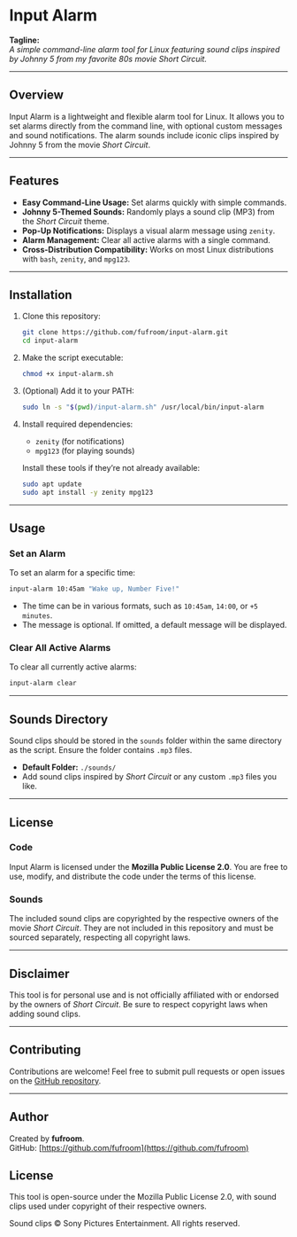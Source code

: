 
# Input Alarm

**Tagline:**  
*A simple command-line alarm tool for Linux featuring sound clips inspired by Johnny 5 from my favorite 80s movie Short Circuit.*

---

## Overview

Input Alarm is a lightweight and flexible alarm tool for Linux. It allows you to set alarms directly from the command line, with optional custom messages and sound notifications. The alarm sounds include iconic clips inspired by Johnny 5 from the movie *Short Circuit*. 



---

## Features

- **Easy Command-Line Usage:** Set alarms quickly with simple commands.
- **Johnny 5-Themed Sounds:** Randomly plays a sound clip (MP3) from the *Short Circuit* theme.
- **Pop-Up Notifications:** Displays a visual alarm message using `zenity`.
- **Alarm Management:** Clear all active alarms with a single command.
- **Cross-Distribution Compatibility:** Works on most Linux distributions with `bash`, `zenity`, and `mpg123`.

---

## Installation

1. Clone this repository:
   ```bash
   git clone https://github.com/fufroom/input-alarm.git
   cd input-alarm
   ```

2. Make the script executable:
   ```bash
   chmod +x input-alarm.sh
   ```

3. (Optional) Add it to your PATH:
   ```bash
   sudo ln -s "$(pwd)/input-alarm.sh" /usr/local/bin/input-alarm
   ```

4. Install required dependencies:
   - `zenity` (for notifications)
   - `mpg123` (for playing sounds)

   Install these tools if they’re not already available:
   ```bash
   sudo apt update
   sudo apt install -y zenity mpg123
   ```

---

## Usage

### Set an Alarm
To set an alarm for a specific time:
```bash
input-alarm 10:45am "Wake up, Number Five!"
```

- The time can be in various formats, such as `10:45am`, `14:00`, or `+5 minutes`.
- The message is optional. If omitted, a default message will be displayed.

### Clear All Active Alarms
To clear all currently active alarms:
```bash
input-alarm clear
```

---

## Sounds Directory

Sound clips should be stored in the `sounds` folder within the same directory as the script. Ensure the folder contains `.mp3` files.

- **Default Folder:** `./sounds/`
- Add sound clips inspired by *Short Circuit* or any custom `.mp3` files you like.

---

## License

### Code
Input Alarm is licensed under the **Mozilla Public License 2.0**. You are free to use, modify, and distribute the code under the terms of this license.

### Sounds
The included sound clips are copyrighted by the respective owners of the movie *Short Circuit*. They are not included in this repository and must be sourced separately, respecting all copyright laws.

---

## Disclaimer

This tool is for personal use and is not officially affiliated with or endorsed by the owners of *Short Circuit*. Be sure to respect copyright laws when adding sound clips.

---

## Contributing

Contributions are welcome! Feel free to submit pull requests or open issues on the [GitHub repository](https://github.com/fufroom/input-alarm).

---

## Author

Created by **fufroom**.  
GitHub: [https://github.com/fufroom](https://github.com/fufroom)


## License

This tool is open-source under the Mozilla Public License 2.0, with sound clips used under copyright of their respective owners.

Sound clips © Sony Pictures Entertainment. All rights reserved.